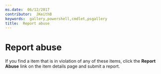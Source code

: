 ```yaml
---
ms.date:  06/12/2017
contributor:  JKeithB
keywords:  gallery,powershell,cmdlet,psgallery
title:  Report abuse
---
```

# Report abuse

If you find a item that is in violation of any of these items, click the **Report Abuse** link on the item details page and submit a report.